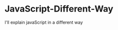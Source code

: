                                                                       
# JavaScript-Different-Way
I'll explain javaScript in a different way       
  










